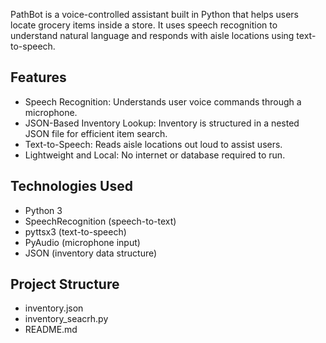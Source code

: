 PathBot is a voice-controlled assistant built in Python that helps users locate grocery items inside a store. It uses speech recognition to understand natural language and responds with aisle locations using text-to-speech.

## Features

- Speech Recognition: Understands user voice commands through a microphone.
- JSON-Based Inventory Lookup: Inventory is structured in a nested JSON file for efficient item search.
- Text-to-Speech: Reads aisle locations out loud to assist users.
- Lightweight and Local: No internet or database required to run.

## Technologies Used

- Python 3
- SpeechRecognition (speech-to-text)
- pyttsx3 (text-to-speech)
- PyAudio (microphone input)
- JSON (inventory data structure)

## Project Structure

- inventory.json
- inventory_seacrh.py
- README.md

